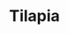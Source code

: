 ---
templateKey: blog-post
featuredpost: false
featuredimage: /assets/Tilapia.png
title: Tilapia
description: Fish|Pole
testfield: 1402
---